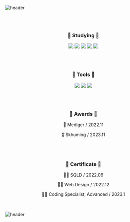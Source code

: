 ![header](https://capsule-render.vercel.app/api?type=wave&color=red&height=200&section=header&text=🐌%20mongdiwoo%20🐌&fontSize=0)

<div align="center">
  
<br><br>
<h3> 🏁 Studying 🏁 </h3>
<div align="center">
  <img src="https://img.shields.io/badge/HTML5-E34F26?style=flat&logo=HTML5&logoColor=white"/>
  <img src="https://img.shields.io/badge/CSS3-1572B6?style=flat&logo=CSS3&logoColor=white"/>
  <img src="https://img.shields.io/badge/JavaScript-F7DF1E?style=flat&logo=JavaScript&logoColor=white"/>
  <img src="https://img.shields.io/badge/JAVA-007396?style=flat&logo=Eclipse IDE&logoColor=white"/>
  <img src="https://img.shields.io/badge/react-61DAFB?style=flat&logo=react&logoColor=white" />
 </div>
 
 <br><br>
 <h3> 🏁 Tools 🏁 </h3>
 <div align="center">
   <img src="https://img.shields.io/badge/Visual Studio Code-007ACC?style=flat&logo=Visual Studio Code&logoColor=white" />
  <img src="https://img.shields.io/badge/Eclipse IDE-2C2255?style=flat&logo=Eclipse IDE&logoColor=white" />
  <img src="https://img.shields.io/badge/GitHub-181717?style=flat&logo=GitHub&logoColor=white" />
 </div>


<!-- <br><br>
<h3> 🏁 Stats 🏁 </h3>
<a href="https://github.com/anuraghazra/github-readme-stats">
  <img align="center" src="https://github-readme-stats.vercel.app/api?username=MyungJiwoo&show_icons=true&theme=graywhite" />
</a>
<br><br>
<a href="https://github.com/anuraghazra/convoychat">
  <img align="center" src="https://github-readme-stats.vercel.app/api/top-langs/?username=MyungJiwoo&langs_count=10&layout=compact&theme=graywhite" />
</a> -->
  
<br><br>
<h3> 🏁 Awards 🏁 </h3>
<p>🥉 Mediger / 2022.11</p>
<p>🎖️ Skhuming / 2023.11</p>


<br><br>
<h3> 🏁 Certificate 🏁 </h3>
<p>👩‍💻 SQLD / 2022.06</p>
<p>👩‍💻 Web Design / 2022.12</p>
<p>👩‍💻 Coding Specialist, Advanced / 2023.1</p>
  
</div>


<br><br>
![header](https://capsule-render.vercel.app/api?type=wave&color=black&height=200&section=footer&text=%20render&fontSize=0)
